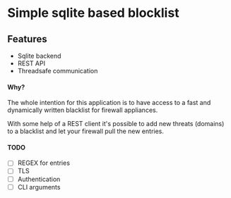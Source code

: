 # Simple sqlite based blocklist

## Features
- Sqlite backend
- REST API
- Threadsafe communication

#### Why?
The whole intention for this application is to have access to a fast and
dynamically written blacklist for firewall appliances. 

With some help of a REST client it's possible to add new threats (domains) to
a blacklist and let your firewall pull the new entries.

#### TODO
- [ ] REGEX for entries 
- [ ] TLS
- [ ] Authentication
- [ ] CLI arguments
